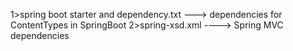 1>spring boot starter and dependency.txt ---> dependencies for ContentTypes in SpringBoot
2>spring-xsd.xml ----> Spring MVC dependencies 
